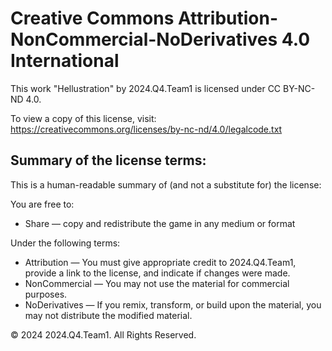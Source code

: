 # Creative Commons Attribution-NonCommercial-NoDerivatives 4.0 International

This work "Hellustration" by 2024.Q4.Team1 is licensed under CC BY-NC-ND 4.0.

To view a copy of this license, visit:
https://creativecommons.org/licenses/by-nc-nd/4.0/legalcode.txt

## Summary of the license terms:

This is a human-readable summary of (and not a substitute for) the license:

You are free to:
- Share — copy and redistribute the game in any medium or format

Under the following terms:
- Attribution — You must give appropriate credit to 2024.Q4.Team1, provide a link to the license, and indicate if changes were made.
- NonCommercial — You may not use the material for commercial purposes.
- NoDerivatives — If you remix, transform, or build upon the material, you may not distribute the modified material.

© 2024 2024.Q4.Team1. All Rights Reserved.
